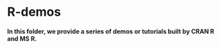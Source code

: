 # R-demos
#### In this folder, we provide a series of demos or tutorials built by CRAN R and MS R. 
